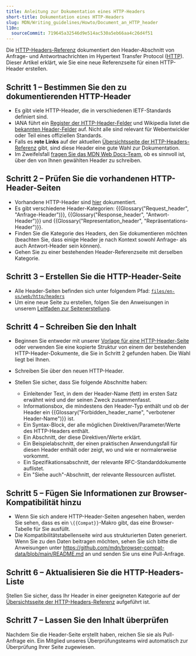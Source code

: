 ```yaml
---
title: Anleitung zur Dokumentation eines HTTP-Headers
short-title: Dokumentation eines HTTP-Headers
slug: MDN/Writing_guidelines/Howto/Document_an_HTTP_header
l10n:
  sourceCommit: 719645a32546d9e514ac530a5eb66aa4c26d4f51
---
```


Die [HTTP-Headers-Referenz](/de/docs/Web/HTTP/Headers) dokumentiert den Header-Abschnitt von Anfrage- und Antwortnachrichten im Hypertext Transfer Protocol ([HTTP](/de/docs/Web/HTTP)). Dieser Artikel erklärt, wie Sie eine neue Referenzseite für einen HTTP-Header erstellen.

## Schritt 1 – Bestimmen Sie den zu dokumentierenden HTTP-Header

- Es gibt viele HTTP-Header, die in verschiedenen IETF-Standards definiert sind.
- IANA führt ein [Register der HTTP-Header-Felder](https://www.iana.org/assignments/http-fields/http-fields.xhtml) und Wikipedia listet die [bekannten Header-Felder](https://en.wikipedia.org/wiki/List_of_HTTP_header_fields) auf. Nicht alle sind relevant für Webentwickler oder Teil eines offiziellen Standards.
- Falls es **rote Links** auf der aktuellen [Übersichtsseite der HTTP-Headers-Referenz](/de/docs/Web/HTTP/Headers) gibt, sind diese Header eine gute Wahl zur Dokumentation.
- Im Zweifelsfall [fragen Sie das MDN Web Docs-Team](/de/docs/MDN/Community/Communication_channels), ob es sinnvoll ist, über den von Ihnen gewählten Header zu schreiben.

## Schritt 2 – Prüfen Sie die vorhandenen HTTP-Header-Seiten

- Vorhandene HTTP-Header sind [hier](/de/docs/Web/HTTP/Headers) dokumentiert.
- Es gibt verschiedene Header-Kategorien: {{Glossary("Request_header", "Anfrage-Header")}}, {{Glossary("Response_header", "Antwort-Header")}} und {{Glossary("Representation_header", "Repräsentations-Header")}}.
- Finden Sie die Kategorie des Headers, den Sie dokumentieren möchten (beachten Sie, dass einige Header je nach Kontext sowohl Anfrage- als auch Antwort-Header sein können).
- Gehen Sie zu einer bestehenden Header-Referenzseite mit derselben Kategorie.

## Schritt 3 – Erstellen Sie die HTTP-Header-Seite

- Alle Header-Seiten befinden sich unter folgendem Pfad: [`files/en-us/web/http/headers`](https://github.com/mdn/content/tree/main/files/en-us/web/http/headers)
- Um eine neue Seite zu erstellen, folgen Sie den Anweisungen in unserem [Leitfaden zur Seitenerstellung](/de/docs/MDN/Writing_guidelines/Howto/Creating_moving_deleting).

## Schritt 4 – Schreiben Sie den Inhalt

- Beginnen Sie entweder mit unserer [Vorlage für eine HTTP-Header-Seite](/de/docs/MDN/Writing_guidelines/Page_structures/Page_types#http_header_reference_page) oder verwenden Sie eine kopierte Struktur von einem der bestehenden HTTP-Header-Dokumente, die Sie in Schritt 2 gefunden haben. Die Wahl liegt bei Ihnen.
- Schreiben Sie über den neuen HTTP-Header.
- Stellen Sie sicher, dass Sie folgende Abschnitte haben:

  - Einleitender Text, in dem der Header-Name (fett) im ersten Satz erwähnt wird und der seinen Zweck zusammenfasst.
  - Informationsbox, die mindestens den Header-Typ enthält und ob der Header ein {{Glossary("Forbidden_header_name", "verbotener Header-Name")}} ist.
  - Ein Syntax-Block, der alle möglichen Direktiven/Parameter/Werte des HTTP-Headers enthält.
  - Ein Abschnitt, der diese Direktiven/Werte erklärt.
  - Ein Beispielabschnitt, der einen praktischen Anwendungsfall für diesen Header enthält oder zeigt, wo und wie er normalerweise vorkommt.
  - Ein Spezifikationsabschnitt, der relevante RFC-Standarddokumente auflistet.
  - Ein "Siehe auch"-Abschnitt, der relevante Ressourcen auflistet.

## Schritt 5 – Fügen Sie Informationen zur Browser-Kompatibilität hinzu

- Wenn Sie sich andere HTTP-Header-Seiten angesehen haben, werden Sie sehen, dass es ein `\{{Compat}}`-Makro gibt, das eine Browser-Tabelle für Sie ausfüllt.
- Die Kompatibilitätstabellenseite wird aus strukturierten Daten generiert. Wenn Sie zu den Daten beitragen möchten, sehen Sie sich bitte die Anweisungen unter <https://github.com/mdn/browser-compat-data/blob/main/README.md> an und senden Sie uns eine Pull-Anfrage.

## Schritt 6 – Aktualisieren Sie die HTTP-Headers-Liste

Stellen Sie sicher, dass Ihr Header in einer geeigneten Kategorie auf der [Übersichtsseite der HTTP-Headers-Referenz](/de/docs/Web/HTTP/Headers) aufgeführt ist.

## Schritt 7 – Lassen Sie den Inhalt überprüfen

Nachdem Sie die Header-Seite erstellt haben, reichen Sie sie als Pull-Anfrage ein. Ein Mitglied unseres Überprüfungsteams wird automatisch zur Überprüfung Ihrer Seite zugewiesen.
